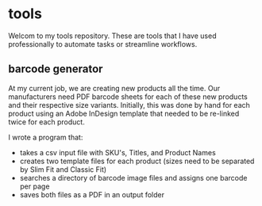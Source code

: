 # tools

Welcom to my tools repository. These are tools that I have used professionally to automate tasks or streamline workflows.

## barcode generator
At my current job, we are creating new products all the time. Our manufacturers need PDF barcode sheets for each of these new products and their respective size variants. Initially, this was done by hand for each product using an Adobe InDesign template that needed to be re-linked twice for each product.  

I wrote a program that:  
* takes a csv input file with SKU's, Titles, and Product Names
* creates two template files for each product (sizes need to be separated by Slim Fit and Classic Fit)
* searches a directory of barcode image files and assigns one barcode per page
* saves both files as a PDF in an output folder
